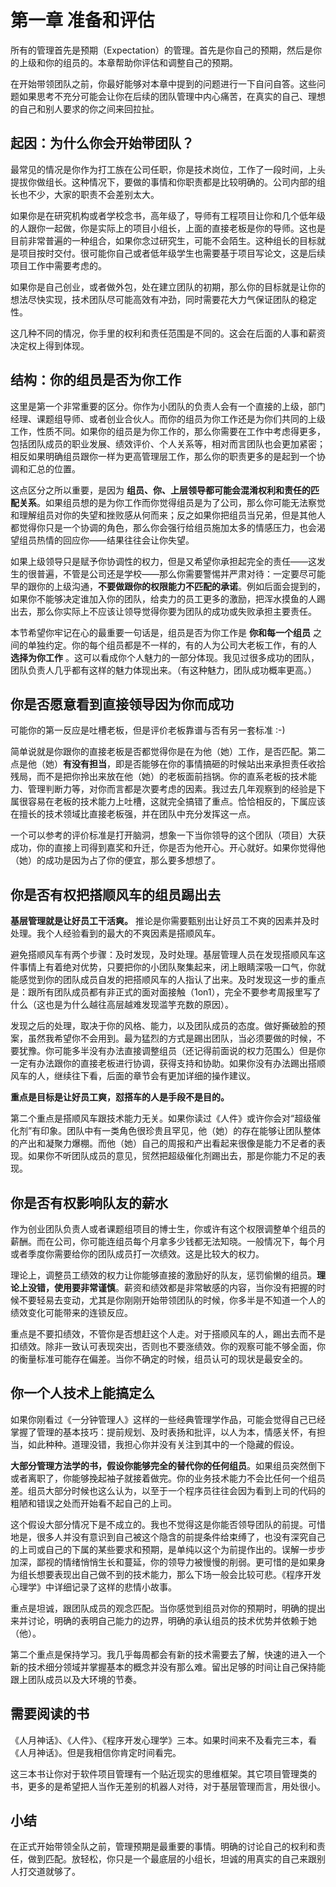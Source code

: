 # 第一章 准备和评估

所有的管理首先是预期（Expectation）的管理。首先是你自己的预期，然后是你的上级和你的组员的。本章帮助你评估和调整自己的预期。

在开始带领团队之前，你最好能够对本章中提到的问题进行一下自问自答。这些问题如果思考不充分可能会让你在后续的团队管理中内心痛苦，在真实的自己、理想的自己和别人要求的你之间来回拉扯。

## 起因：为什么你会开始带团队？

最常见的情况是你作为打工族在公司任职，你是技术岗位，工作了一段时间，上头提拔你做组长。这种情况下，要做的事情和你职责都是比较明确的。公司内部的组长也不少，大家的职责不会差别太大。

如果你是在研究机构或者学校念书，高年级了，导师有工程项目让你和几个低年级的人跟你一起做，你是实际上的项目小组长，上面的直接老板是你的导师。这也是目前非常普遍的一种组合，如果你念过研究生，可能不会陌生。这种组长的目标就是项目按时交付。很可能你自己或者低年级学生也需要基于项目写论文，这是后续项目工作中需要考虑的。

如果你是自己创业，或者做外包，处在建立团队的初期，那么你的目标就是让你的想法尽快实现，技术团队尽可能高效有冲劲，同时需要花大力气保证团队的稳定性。

这几种不同的情况，你手里的权利和责任范围是不同的。这会在后面的人事和薪资决定权上得到体现。

## 结构：你的组员是否为你工作

这里是第一个非常重要的区分。你作为小团队的负责人会有一个直接的上级，部门经理、课题组导师、或者创业合伙人。而你的组员为你工作还是为你们共同的上级工作，性质不同。如果你的组员是为你工作的，那么你需要在工作中考虑得更多，包括团队成员的职业发展、绩效评价、个人关系等，相对而言团队也会更加紧密；相反如果明确组员跟你一样为更高管理层工作，那么你的职责更多的是起到一个协调和汇总的位置。

这点区分之所以重要，是因为 **组员、你、上层领导都可能会混淆权利和责任的匹配关系**。如果组员想的是为你工作而你觉得组员是为了公司，那么你可能无法察觉和理解组员对你的失望和挫败感从何而来；反之如果你把组员当兄弟，但是其他人都觉得你只是一个协调的角色，那么你会强行给组员施加太多的情感压力，也会渴望组员热情的回应你——结果往往会让你失望。

如果上级领导只是赋予你协调性的权力，但是又希望你承担起完全的责任——这发生的很普遍，不管是公司还是学校——那么你需要警惕并严肃对待：一定要尽可能早的跟你的上级沟通，**不要做跟你的权限能力不匹配的承诺**。例如后面会提到的，如果你不能够决定谁加入你的团队，给卖力的员工更多的激励，把浑水摸鱼的人踢出去，那么你实际上不应该让领导觉得你要为团队的成功或失败承担主要责任。

本节希望你牢记在心的最重要一句话是，组员是否为你工作是 **你和每一个组员** 之间的单独约定。你的每个组员都是不一样的，有的人为公司大老板工作，有的人 **选择为你工作** 。这可以看成你个人魅力的一部分体现。我见过很多成功的团队，团队负责人几乎都有这样的魅力体现出来。（有这种魅力，团队成功概率更高。）

## 你是否愿意看到直接领导因为你而成功

可能你的第一反应是吐槽老板，但是评价老板靠谱与否有另一套标准 :-)

简单说就是你跟你的直接老板是否都觉得你是在为他（她）工作，是否匹配。第二点是他（她）**有没有担当**，即是否能够在你的事情搞砸的时候站出来承担责任收拾残局，而不是把你拎出来放在他（她）的老板面前挡锅。你的直系老板的技术能力、管理判断力等，对你而言都是次要考虑的因素。我过去几年观察到的经验是下属很容易在老板的技术能力上吐槽，这就完全搞错了重点。恰恰相反的，下属应该在擅长的技术领域比直接老板强，并在团队中充分发挥这一点。

一个可以参考的评价标准是打开脑洞，想象一下当你领导的这个团队（项目）大获成功，你的直接上司得到嘉奖和升迁，你是否为他开心。开心就好。如果你觉得他（她）的成功是因为占了你的便宜，那么要多想想了。

## 你是否有权把搭顺风车的组员踢出去

**基层管理就是让好员工干活爽。** 推论是你需要甄别出让好员工不爽的因素并及时处理。我个人经验看到的最大的不爽因素是搭顺风车。

避免搭顺风车有两个步骤：及时发现，及时处理。基层管理人员在发现搭顺风车这件事情上有着绝对优势，只要把你的小团队聚集起来，闭上眼睛深吸一口气，你就能感觉到你的团队成员自发的把搭顺风车的人指认了出来。及时发现这一步的重点是：跟所有团队成员都有非正式的面对面接触（1on1），完全不要参考周报里写了什么（这也是为什么越往高层越难发现滥竽充数的原因）。

发现之后的处理，取决于你的风格、能力，以及团队成员的态度。做好撕破脸的预案，虽然我希望你不会用到。最为猛烈的方式是踢出团队，当必须要做的时候，不要犹豫。你可能多半没有办法直接调整组员（还记得前面说的权力范围么）但是你一定有办法跟你的直接老板进行协调，获得支持和协助。如果你没有办法踢出搭顺风车的人，继续往下看，后面的章节会有更加详细的操作建议。

**重点是目标是让好员工爽，怼搭车的人是手段不是目的。**

第二个重点是搭顺风车跟技术能力无关。如果你读过《人件》或许你会对“超级催化剂”有印象。团队中有一类角色很珍贵且罕见，他（她）的存在能够让团队整体的产出和凝聚力爆棚。而他（她）自己的周报和产出看起来很像是能力不足者的表现。如果你不听团队成员的意见，贸然把超级催化剂踢出去，那是你能力不足的表现。

## 你是否有权影响队友的薪水

作为创业团队负责人或者课题组项目的博士生，你或许有这个权限调整单个组员的薪酬。而在公司，你可能连组员每个月拿多少钱都无法知晓。一般情况下，每个月或者季度你需要给你的团队成员打一次绩效。这是比较大的权力。

理论上，调整员工绩效的权力让你能够直接的激励好的队友，惩罚偷懒的组员。**理论上没错，使用要非常谨慎**。薪资和绩效都是非常敏感的内容，当你没有把握的时候不要轻易去变动，尤其是你刚刚开始带领团队的时候，你多半是不知道一个人的绩效变化可能带来的连锁反应。

重点是不要扣绩效，不管你是否想赶这个人走。对于搭顺风车的人，踢出去而不是扣绩效。除非一致认可表现突出，否则也不要涨绩效。你的观察可能不够全面，你的衡量标准可能存在偏差。当你不确定的时候，组员认可的现状是最安全的。

## 你一个人技术上能搞定么

如果你刚看过《一分钟管理人》这样的一些经典管理学作品，可能会觉得自己已经掌握了管理的基本技巧：提前规划、及时表扬和批评，以人为本，情感关怀，有担当，如此种种。道理没错，我担心你并没有关注到其中的一个隐藏的假设。

**大部分管理方法学的书，假设你能够完全的替代你的任何组员**。如果组员突然倒下或者离职了，你能够挽起袖子就接着做完。你的业务技术能力不会比任何一个组员差。组员大部分时候也这么认为，以至于一个程序员往往会因为看到上司的代码的粗陋和错误之处而开始看不起自己的上司。

这个假设大部分情况下是不成立的。我也不觉得这是你能否领导团队的前提。可惜地是，很多人并没有意识到自己被这个隐含的前提条件给束缚了，也没有深究自己的上司或自己的下属的某些要求和预期，是单纯以这个为前提作出的。误解一步步加深，鄙视的情绪悄悄生长和蔓延，你的领导力被慢慢的削弱。更可惜的是如果身为组长想要表现出自己做不到的技术能力，那么下场一般会比较可悲。《程序开发心理学》中详细记录了这样的悲情小故事。

重点是坦诚，跟团队成员的观念匹配。当你感觉到组员对你的预期时，明确的提出来并讨论，明确的表明自己能力的边界，明确的承认组员的技术优势并依赖于她（他）。

第二个重点是保持学习。我几乎每周都会有新的技术需要去了解，快速的进入一个新的技术细分领域并掌握基本的概念并没有那么难。留出足够的时间让自己保持能跟上团队成员以及大环境的节奏。

## 需要阅读的书

《人月神话》、《人件》、《程序开发心理学》三本。如果时间来不及看完三本，看《人月神话》。但是我相信你肯定时间看完。

这三本书让你对于软件项目管理有一个贴近现实的思维框架。其它项目管理类的书，更多的是希望把人当作无差别的机器人对待，对于基层管理而言，用处很小。

## 小结

在正式开始带领全队之前，管理预期是最重要的事情。明确的讨论自己的权利和责任，做到匹配。放轻松，你只是一个最底层的小组长，坦诚的用真实的自己来跟别人打交道就够了。
